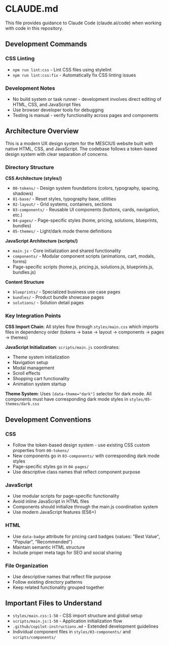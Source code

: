 # CLAUDE.md

This file provides guidance to Claude Code (claude.ai/code) when working with code in this repository.

## Development Commands

### CSS Linting
- `npm run lint:css` - Lint CSS files using stylelint
- `npm run lint:css:fix` - Automatically fix CSS linting issues

### Development Notes
- No build system or task runner - development involves direct editing of HTML, CSS, and JavaScript files
- Use browser developer tools for debugging
- Testing is manual - verify functionality across pages and components

## Architecture Overview

This is a modern UX design system for the MESCIUS website built with native HTML, CSS, and JavaScript. The codebase follows a token-based design system with clear separation of concerns.

### Directory Structure

**CSS Architecture (styles/)**
- `00-tokens/` - Design system foundations (colors, typography, spacing, shadows)
- `01-base/` - Reset styles, typography base, utilities
- `02-layout/` - Grid systems, containers, sections
- `03-components/` - Reusable UI components (buttons, cards, navigation, etc.)
- `04-pages/` - Page-specific styles (home, pricing, solutions, blueprints, bundles)
- `05-themes/` - Light/dark mode theme definitions

**JavaScript Architecture (scripts/)**
- `main.js` - Core initialization and shared functionality
- `components/` - Modular component scripts (animations, cart, modals, forms)
- Page-specific scripts (home.js, pricing.js, solutions.js, blueprints.js, bundles.js)

**Content Structure**
- `blueprints/` - Specialized business use case pages
- `bundles/` - Product bundle showcase pages
- `solutions/` - Solution detail pages

### Key Integration Points

**CSS Import Chain**: All styles flow through `styles/main.css` which imports files in dependency order (tokens → base → layout → components → pages → themes)

**JavaScript Initialization**: `scripts/main.js` coordinates:
- Theme system initialization
- Navigation setup
- Modal management
- Scroll effects
- Shopping cart functionality
- Animation system startup

**Theme System**: Uses `[data-theme="dark"]` selector for dark mode. All components must have corresponding dark mode styles in `styles/05-themes/dark.css`

## Development Conventions

### CSS
- Follow the token-based design system - use existing CSS custom properties from `00-tokens/`
- New components go in `03-components/` with corresponding dark mode styles
- Page-specific styles go in `04-pages/`
- Use descriptive class names that reflect component purpose

### JavaScript
- Use modular scripts for page-specific functionality
- Avoid inline JavaScript in HTML files
- Components should initialize through the main.js coordination system
- Use modern JavaScript features (ES6+)

### HTML
- Use `data-badge` attribute for pricing card badges (values: "Best Value", "Popular", "Recommended")
- Maintain semantic HTML structure
- Include proper meta tags for SEO and social sharing

### File Organization
- Use descriptive names that reflect file purpose
- Follow existing directory patterns
- Keep related functionality grouped together

## Important Files to Understand

- `styles/main.css:1-50` - CSS import structure and global setup
- `scripts/main.js:1-50` - Application initialization flow
- `.github/copilot-instructions.md` - Extended development guidelines
- Individual component files in `styles/03-components/` and `scripts/components/`